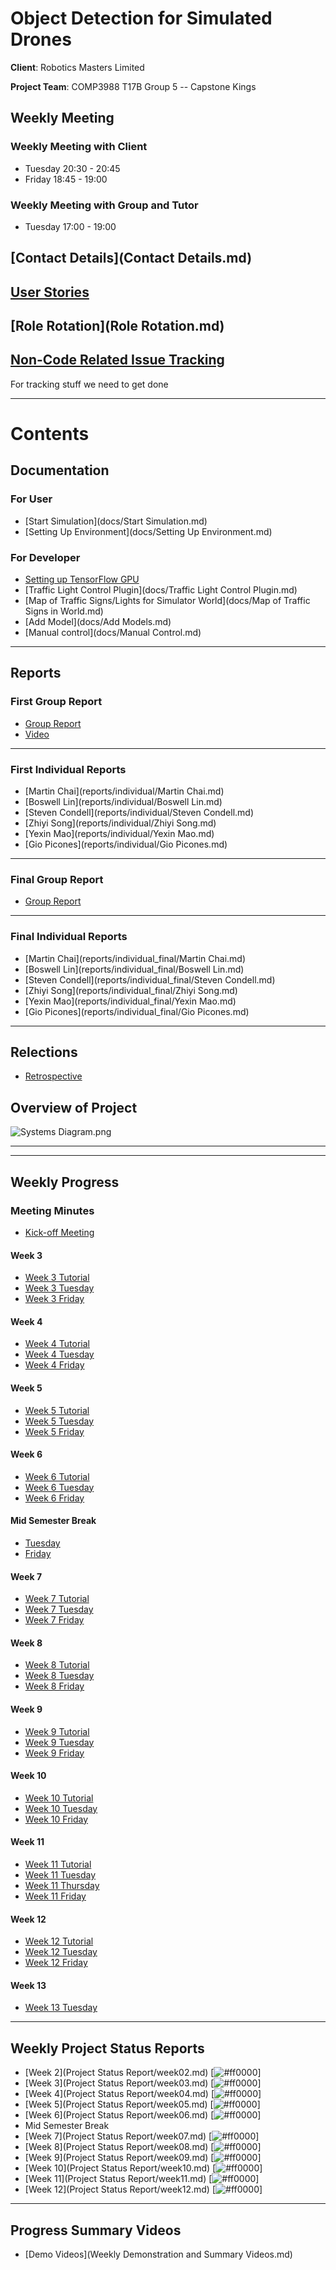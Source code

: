 # Object Detection for Simulated Drones #

**Client**: Robotics Masters Limited

**Project Team**: COMP3988 T17B Group 5 -- Capstone Kings

## Weekly Meeting ##

### Weekly Meeting with Client ###

 - Tuesday 20:30 - 20:45
 - Friday 18:45 - 19:00

### Weekly Meeting with Group and Tutor ###

 - Tuesday 17:00 - 19:00

## [Contact Details](Contact Details.md)

## [User Stories](https://trello.com/b/Y8qWmnWG/user-story) ##

## [Role Rotation](Role Rotation.md) ##

## [Non-Code Related Issue Tracking](https://trello.com/c/cwNPtGCe/4-cli-pipeline-for-testing) ##
For tracking stuff we need to get done

---

# Contents #

## Documentation ##
### For User ###
 - [Start Simulation](docs/Start Simulation.md)
 - [Setting Up Environment](docs/Setting Up Environment.md)

### For Developer ###
 - [Setting up TensorFlow GPU](docs/tensorflow_GPU_setup.md)
 - [Traffic Light Control Plugin](docs/Traffic Light Control Plugin.md)
 - [Map of Traffic Signs/Lights for Simulator World](docs/Map of Traffic Signs in World.md)
 - [Add Model](docs/Add Models.md)
 - [Manual control](docs/Manual Control.md)


---

## Reports ##

### First Group Report ###
 - [Group Report](reports/group/report.md)
 - [Video](https://youtu.be/u9_upOwucOA)

---

### First Individual Reports ###
 - [Martin Chai](reports/individual/Martin Chai.md)
 - [Boswell Lin](reports/individual/Boswell Lin.md)
 - [Steven Condell](reports/individual/Steven Condell.md)
 - [Zhiyi Song](reports/individual/Zhiyi Song.md)
 - [Yexin Mao](reports/individual/Yexin Mao.md)
 - [Gio Picones](reports/individual/Gio Picones.md)

---
### Final Group Report ###
 - [Group Report](reports/group_final/report.md)

---
### Final Individual Reports ###
 - [Martin Chai](reports/individual_final/Martin Chai.md)
 - [Boswell Lin](reports/individual_final/Boswell Lin.md)
 - [Steven Condell](reports/individual_final/Steven Condell.md)
 - [Zhiyi Song](reports/individual_final/Zhiyi Song.md)
 - [Yexin Mao](reports/individual_final/Yexin Mao.md)
 - [Gio Picones](reports/individual_final/Gio Picones.md)

---

## Relections ##
 - [Retrospective](Retrospective.md)

## Overview of Project

![Systems Diagram.png](https://bitbucket.org/repo/jkq4oxG/images/3946984538-Systems%20Diagram.png)

---

---

## Weekly Progress ##

### Meeting Minutes ###
 - [Kick-off Meeting](minutes/week01-kickoff.md)
#### Week 3
 - [Week 3 Tutorial](minutes/week03-tutorial.md)
 - [Week 3 Tuesday](minutes/week03-tuesday.md)
 - [Week 3 Friday](minutes/week03-friday.md)
#### Week 4
 - [Week 4 Tutorial](minutes/week04-tutorial.md)
 - [Week 4 Tuesday](minutes/week04-tuesday.md)
 - [Week 4 Friday](minutes/week04-friday.md)
#### Week 5
 - [Week 5 Tutorial](minutes/week05-tutorial.md)
 - [Week 5 Tuesday](minutes/week05-tuesday.md)
 - [Week 5 Friday](minutes/week05-friday.md)
#### Week 6
 - [Week 6 Tutorial](minutes/week06-tutorial.md)
 - [Week 6 Tuesday](minutes/week06-tuesday.md)
 - [Week 6 Friday](minutes/week06-friday.md)
#### Mid Semester Break
 - [Tuesday](minutes/mid-break-tuesday.md)
 - [Friday](minutes/mid-break-friday.md)
#### Week 7
 - [Week 7 Tutorial](minutes/week07-tutorial.md)
 - [Week 7 Tuesday](minutes/week07-tuesday.md)
 - [Week 7 Friday](minutes/week07-friday.md)
#### Week 8
 - [Week 8 Tutorial](minutes/week08-tutorial.md)
 - [Week 8 Tuesday](minutes/week08-tuesday.md)
 - [Week 8 Friday](minutes/week08-friday.md)
#### Week 9
 - [Week 9 Tutorial](minutes/week09-tutorial.md)
 - [Week 9 Tuesday](minutes/week09-tuesday.md)
 - [Week 9 Friday](minutes/week09-friday.md)
#### Week 10
 - [Week 10 Tutorial](minutes/week10-tutorial.md)
 - [Week 10 Tuesday](minutes/week10-tuesday.md)
 - [Week 10 Friday](minutes/week10-friday.md)
#### Week 11
 - [Week 11 Tutorial](minutes/week11-tutorial.md)
 - [Week 11 Tuesday](minutes/week11-tuesday.md)
 - [Week 11 Thursday](minutes/week11-thursday.md)
 - [Week 11 Friday](minutes/week11-friday.md)
#### Week 12
 - [Week 12 Tutorial](minutes/week12-tutorial.md)
 - [Week 12 Tuesday](minutes/week12-tuesday.md)
 - [Week 12 Friday](minutes/week12-friday.md)
#### Week 13
 - [Week 13 Tuesday](minutes/week13-tuesday.md)

---

## Weekly Project Status Reports ##
 - [Week 2](Project Status Report/week02.md)  [![#ff0000](https://placehold.it/12/00dd00?text=+)]
 - [Week 3](Project Status Report/week03.md)  [![#ff0000](https://placehold.it/12/ffdd00?text=+)]
 - [Week 4](Project Status Report/week04.md)  [![#ff0000](https://placehold.it/12/ffdd00?text=+)]
 - [Week 5](Project Status Report/week05.md)  [![#ff0000](https://placehold.it/12/ffdd00?text=+)]
 - [Week 6](Project Status Report/week06.md)  [![#ff0000](https://placehold.it/12/00dd00?text=+)]
 - Mid Semester Break
 - [Week 7](Project Status Report/week07.md)  [![#ff0000](https://placehold.it/12/00dd00?text=+)]
 - [Week 8](Project Status Report/week08.md)  [![#ff0000](https://placehold.it/12/ffdd00?text=+)]
 - [Week 9](Project Status Report/week09.md)  [![#ff0000](https://placehold.it/12/ffdd00?text=+)]
 - [Week 10](Project Status Report/week10.md) [![#ff0000](https://placehold.it/12/ffdd00?text=+)]
 - [Week 11](Project Status Report/week11.md) [![#ff0000](https://placehold.it/12/ffdd00?text=+)]
 - [Week 12](Project Status Report/week12.md) [![#ff0000](https://placehold.it/12/00dd00?text=+)]

---

## Progress Summary Videos ##
 - [Demo Videos](Weekly Demonstration and Summary Videos.md)